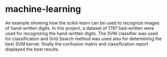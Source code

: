 # machine-learning
An example showing how the scikit-learn can be used to recognize images of hand-written digits.
In this project, a dataset of 1797 had-written were used for recognizing the hand-written digits.
The SVM classifier was used for classification and Grid Search method was used also for determining the best SVM kernel.
finally the confusion matrix and classification report displayed the best results.

